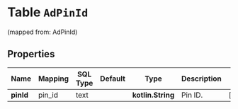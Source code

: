 
# Table `AdPinId`
(mapped from: AdPinId)

## Properties
Name | Mapping | SQL Type | Default | Type | Description | Notes
---- | ------- | -------- | ------- | ---- | ----------- | -----
**pinId** | pin_id | text |  | **kotlin.String** | Pin ID. |  [optional]



